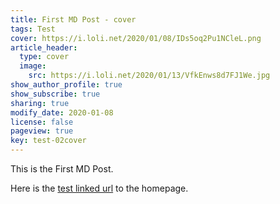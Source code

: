 ```yaml
---
title: First MD Post - cover
tags: Test
cover: https://i.loli.net/2020/01/08/IDs5oq2Pu1NCleL.png
article_header:
  type: cover
  image:
    src: https://i.loli.net/2020/01/13/VfkEnws8d7FJ1We.jpg
show_author_profile: true
show_subscribe: true
sharing: true
modify_date: 2020-01-08
license: false
pageview: true
key: test-02cover
---
```


This is the First MD Post.
<!--more-->

Here is the [test linked url](https://zmei.moe) to the homepage.